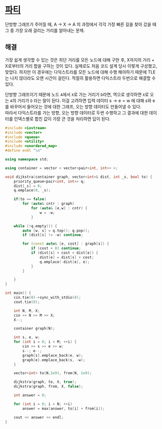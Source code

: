 # [파티](https://www.acmicpc.net/problem/1238)

단방향 그래프가 주어질 때, A $\rightarrow$ X $\rightarrow$ A 의 과정에서 각각 가장 빠른 길을 찾아 갔을 때 그 중 가장 오래 걸리는 거리를 알아내는 문제.

## 해결
가장 쉽게 생각할 수 있는 것은 최단 거리를 모든 노드에 대해 구한 후, X까지의 거리 + X로부터의 거리 합을 구하는 것이 있다. 실제로도 처음 코드 설계 당시 이렇게 구성했고, 맞았다. 하지만 이 경우에는 다익스트라를 모든 노드에 대해 수행 해야하기 때문에 TLE는 나지 않더라도 오랜 시간이 걸린다. 적절히 활용하면 다익스트라 두번으로 해결할 수 있다.

단방향 그래프이기 때문에 노드 `A`에서 `X`로 가는 거리가 `D`라면, 역으로 생각하면 `X`로 오는 `A`의 거리가 `D` 라는 말이 된다. 이걸 고려하면 입력 데이터 $\text{s}\rightarrow\text{e}=\text{w}$ 에 대해 s와 e를 바꾸어서 들어오는 것에 대한 그래프, 오는 방향 데이터도 만들어낼 수 있다.  
따라서 다익스트라를 가는 방향, 오는 방향 데이터로 두번 수행하고 그 결과에 대한 데이터를 인덱스별로 합친 값이 가장 큰 것을 처리하면 답이 된다.



```cpp
#include <iostream>
#include <vector>
#include <queue>
#include <utility>
#include <unordered_map>
#define endl "\n"

using namespace std;

using container = vector < vector<pair<int, int>> >;

void dijkstra(container graph, vector<int>& dist, int _s, bool to) {
	priority_queue<pair<int, int>> q;
	dist[_s] = 0;
	q.emplace(0, _s);

	if(to == false)
		for (auto& cntr : graph)
			for (auto& [e,w] : cntr) {
				w = -w;
			}

	while (!q.empty()) {
		auto [w, s] = q.top(); q.pop();
		if (dist[s] != -w) continue;

		for (const auto& [e, cost] : graph[s]) {
			if (cost < 0) continue;
			if (dist[s] + cost < dist[e]) {
				dist[e] = dist[s] + cost;
				q.emplace(-dist[e], e);
			}
		}

	}
}

int main() {
	cin.tie(0)->sync_with_stdio(0);
	cout.tie(0);

	int N, M, X;
	cin >> N >> M >> X;
	X--;

	container graph(N);

	int s, e, w;
	for (int i = 0; i < M; ++i) {
		cin >> s >> e >> w;
		s--; e--;
		graph[s].emplace_back(e, w);
		graph[e].emplace_back(s, -w);
	}

	vector<int> to(N,1e9), from(N, 1e9);

	dijkstra(graph, to, X, true);
	dijkstra(graph, from, X, false);

	int answer = 0;

	for (int i = 0; i < N; ++i)
		answer = max(answer, to[i] + from[i]);

	cout << answer << endl;
}
```
